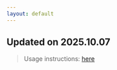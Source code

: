 ```yaml
---
layout: default
---
```


## Updated on 2025.10.07
> Usage instructions: [here](./docs/README.md#usage)

